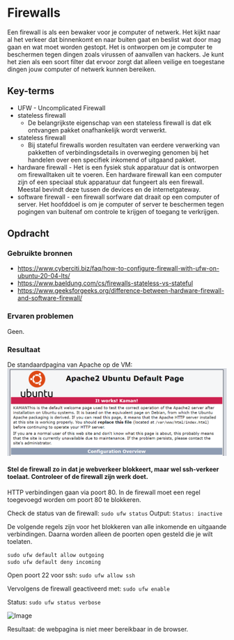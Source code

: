 # Firewalls
Een firewall is als een bewaker voor je computer of netwerk. Het kijkt naar al het verkeer dat binnenkomt en naar buiten gaat en beslist wat door mag gaan en wat moet worden gestopt. Het is ontworpen om je computer te beschermen tegen dingen zoals virussen of aanvallen van hackers. Je kunt het zien als een soort filter dat ervoor zorgt dat alleen veilige en toegestane dingen jouw computer of netwerk kunnen bereiken.

## Key-terms
- UFW - Uncomplicated Firewall
- stateless firewall
   - De belangrijkste eigenschap van een stateless firewall is dat elk ontvangen pakket onafhankelijk wordt verwerkt. 
- stateless firewall
    - Bij stateful firewalls worden resultaten van eerdere verwerking van pakketten of verbindingsdetails in overweging genomen bij het handelen over een specifiek inkomend of uitgaand pakket.
- hardware firewall - Het is een fysiek stuk apparatuur dat is ontworpen om firewalltaken uit te voeren. Een hardware firewall kan een computer zijn of een speciaal stuk apparatuur dat fungeert als een firewall.  Meestal bevindt deze tussen de devices en de internetgateway.
- software firewall - een firewall sorfware dat draait op een computer of server. Het hoofddoel is om je computer of server te beschermen tegen pogingen van buitenaf om controle te krijgen of toegang te verkrijgen.

## Opdracht
### Gebruikte bronnen
- https://www.cyberciti.biz/faq/how-to-configure-firewall-with-ufw-on-ubuntu-20-04-lts/
- https://www.baeldung.com/cs/firewalls-stateless-vs-stateful
- https://www.geeksforgeeks.org/difference-between-hardware-firewall-and-software-firewall/

### Ervaren problemen
Geen.

### Resultaat
De standaardpagina van Apache op de VM:
![Image](https://github.com/techgrounds/techgrounds-kaman/blob/main/00_includes/SEC-02_screen01.png)


#### Stel de firewall zo in dat je webverkeer blokkeert, maar wel ssh-verkeer toelaat. Controleer of de firewall zijn werk doet.

HTTP verbindingen gaan via poort 80. In de firewall moet een regel toegevoegd worden om poort 80 te blokkeren.

Check de status van de firewall:
`sudo ufw status`
Output:
`Status: inactive`

De volgende regels zijn voor het blokkeren van alle inkomende en uitgaande verbindingen. Daarna worden alleen de poorten open gesteld die je wilt toelaten.
```
sudo ufw default allow outgoing
sudo ufw default deny incoming
```

Open poort 22 voor ssh:
```sudo ufw allow ssh```


Vervolgens de firewall geactiveerd met:
`sudo ufw enable`


Status: `sudo ufw status verbose` 

![Image](https://github.com/techgrounds/techgrounds-kaman/blob/main/00_includes/SEC-02_screen02.png)


Resultaat: de webpagina is niet meer bereikbaar in de browser.
